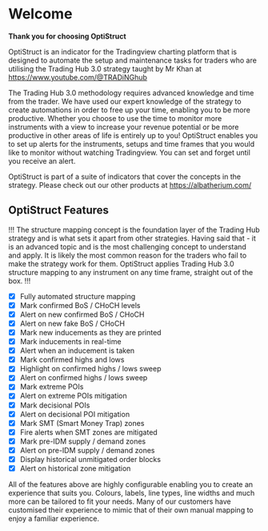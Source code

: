# Welcome
**Thank you for choosing OptiStruct**

OptiStruct is an indicator for the Tradingview charting platform that is designed to automate the setup and maintenance tasks for traders who are utilising the Trading Hub 3.0 strategy taught by Mr Khan at https://www.youtube.com/@TRADiNGhub

The Trading Hub 3.0 methodology requires advanced knowledge and time from the trader. We have used our expert knowledge of the strategy to create automations in order to free up your time, enabling you to be more productive. Whether you choose to use the time to monitor more instruments with a view to increase your revenue potential or be more productive in other areas of life is entirely up to you! OptiStruct enables you to set up alerts for the instruments, setups and time frames that you would like to monitor without watching Tradingview. You can set and forget until you receive an alert.

OptiStruct is part of a suite of indicators that cover the concepts in the strategy. Please check out our other products at https://albatherium.com/

## OptiStruct Features
!!!
The structure mapping concept is the foundation layer of the Trading Hub strategy and is what sets it apart from other strategies. Having said that - it is an advanced topic and is the most challenging concept to understand and apply. It is likely the most common reason for the traders who fail to make the strategy work for them. OptiStruct applies Trading Hub 3.0 structure mapping to any instrument on any time frame, straight out of the box.
!!!
- [x] Fully automated structure mapping 
- [x] Mark confirmed BoS / CHoCH levels 
- [x] Alert on new confirmed BoS / CHoCH
- [x] Alert on new fake BoS / CHoCH
- [x] Mark new inducements as they are printed
- [x] Mark inducements in real-time
- [x] Alert when an inducement is taken
- [x] Mark confirmed highs and lows
- [x] Highlight on confirmed highs / lows sweep
- [x] Alert on confirmed highs / lows sweep
- [x] Mark extreme POIs 
- [x] Alert on extreme POIs mitigation
- [x] Mark decisional POIs
- [x] Alert on decisional POI mitigation
- [x] Mark SMT (Smart Money Trap) zones
- [x] Fire alerts when SMT zones are mitigated
- [x] Mark pre-IDM supply / demand zones
- [x] Alert on pre-IDM supply / demand zones
- [x] Display historical unmitigated order blocks
- [x] Alert on historical zone mitigation

All of the features above are highly configurable enabling you to create an experience that suits you. Colours, labels, line types, line widths and much more can be tailored to fit your needs. Many of our customers have customised their experience to mimic that of their own manual mapping to enjoy a familiar experience.

